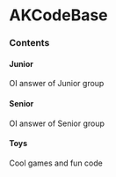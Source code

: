 # AKCodeBase
### Contents
#### Junior
OI answer of Junior group
#### Senior
OI answer of Senior group
#### Toys
Cool games and fun code
